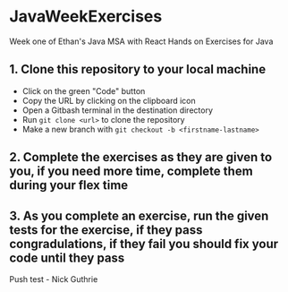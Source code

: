 # JavaWeekExercises
Week one of Ethan's Java MSA with React Hands on Exercises for Java

## 1. Clone this repository to your local machine
- Click on the green "Code" button
- Copy the URL by clicking on the clipboard icon
- Open a Gitbash terminal in the destination directory
- Run `git clone <url>` to clone the repository
- Make a new branch with `git checkout -b <firstname-lastname>`

## 2. Complete the exercises as they are given to you, if you need more time, complete them during your flex time

## 3. As you complete an exercise, run the given tests for the exercise, if they pass congradulations, if they fail you should fix your code until they pass 

Push test - Nick Guthrie
